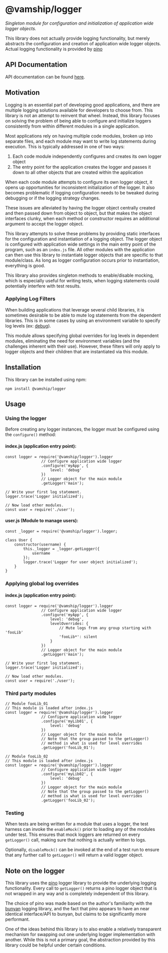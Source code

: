 # @vamship/logger

_Singleton module for configuration and initialization of application wide
logger objects._

This library does not actually provide logging functionality, but merely
abstracts the configuration and creation of application wide logger objects.
Actual logging functionality is provided by [pino](https://getpino.io/#/)

## API Documentation

API documentation can be found [here](https://vamship.github.io/logger).

## Motivation

Logging is an essential part of developing good applications, and there are
multiple logging solutions available for developers to choose from. This
library is not an attempt to reinvent that wheel. Instead, this library focuses
on solving the problem of being able to configure and initialize loggers
consistently from within different modules in a single application.

Most applications rely on having multiple code modules, broken up into separate
files, and each module may want to write log statements during execution. This
is typically addressed in one of two ways:

1.  Each code module independently configures and creates its own logger object
2.  The entry point for the application creates the logger and passes it down to
    all other objects that are created within the application

When each code module attempts to configure its own logger object, it opens up
opportunities for inconsistent initialization of the logger. It also becomes
problematic if logging configuration needs to be tweaked during debugging or if
the logging strategy changes.

These issues are alleviated by having the logger object centrally created and
then passed down from object to object, but that makes the object interfaces
clunky, when each method or constructor requires an additional argument to
accept the logger object.

This library attempts to solve these problems by providing static interfaces for
the configuration and instantiation of a logging object. The logger object is
configured with application wide settings in the main entry point of the
program, such as an `index.js` file. All other modules with the application can
then use this library to instantiate logger objects that are specific to that
module/class. As long as logger configuration occurs prior to instantiation,
everything is good.

This library also provides singleton methods to enable/disable mocking, which
is especially useful for writing tests, when logging statements could
potentially interfere with test results.

### Applying Log Filters

When building applications that leverage several child libraries, it is
sometimes desirable to be able to mute log statements from the dependent
libraries. This is in some cases by using an environment variable to specify log
levels (ex: [debug](https://github.com/visionmedia/debug)).

This module allows specifying global overrides for log levels in dependent
modules, eliminating the need for environment variables (and the challenges
inherent with their use). However, these filters will only apply to logger
objects and their children that are instantiated via this module.

## Installation

This library can be installed using npm:

```
npm install @vamship/logger
```

## Usage

### Using the logger

Before creating any logger instances, the logger must be configured using the
`configure()` method:

#### index.js (application entry point):

```
const logger = require('@vamship/logger').logger
                // Configure application wide logger
                .configure('myApp', {
                    level: 'debug'
                })
                // Logger object for the main module
                .getLogger('main');

// Write your first log statement.
logger.trace('Logger initialized');

// Now load other modules.
const user = require('./user');
```

#### user.js (Module to manage users):

```
const _logger = require('@vamship/logger').logger;

class User {
    constructor(username) {
        this._logger = _logger.getLogger({
            username
        });
        logger.trace('Logger for user object initialized');
    }
}
```

### Applying global log overrides

#### index.js (application entry point):
```
const logger = require('@vamship/logger').logger
                // Configure application wide logger
                .configure('myApp', {
                    level: 'debug',
                    levelOverrides: {
                        // Mute logs from any group starting with 'fooLib'
                        'fooLib*': silent
                    }
                })
                // Logger object for the main module
                .getLogger('main');

// Write your first log statement.
logger.trace('Logger initialized');

// Now load other modules.
const user = require('./user');
```

### Third party modules
```
// Module fooLib_01
// This module is loaded after index.js
const logger = require('@vamship/logger').logger
                // Configure application wide logger
                .configure('myLib01', {
                    level: 'debug'
                })
                // Logger object for the main module
                // Note that the group passed to the getLogger()
                // method is what is used for level overrides
                .getLogger('fooLib_01');
```

```
// Module fooLib_02
// This module is loaded after index.js
const logger = require('@vamship/logger').logger
                // Configure application wide logger
                .configure('myLib02', {
                    level: 'debug'
                })
                // Logger object for the main module
                // Note that the group passed to the getLogger()
                // method is what is used for level overrides
                .getLogger('fooLib_02');
```



### Testing

When tests are being written for a module that uses a logger, the test harness
can invoke the `enableMock()` prior to loading any of the modules under test.
This ensures that mock loggers are returned on every `getLogger()` call, making
sure that nothing is actually written to logs.

Optionally, `disableMock()` can be invoked at the end of a test run to ensure
that any further call to `getLogger()` will return a valid logger object.

## Note on the logger

This library uses the [pino](https://getpino.io/#/) logger library to provide
the underlying logging functionality. Every call to `getLogger()` returns a
pino logger object that is not wrapped in any way and is completely independent
of this library.

The choice of pino was made based on the author's familiarity with the
[bunyan](https://github.com/trentm/node-bunyan) logging library, and the fact
that pino appears to have an near identical interface/API to bunyan, but claims
to be significantly more performant.

One of the ideas behind this library is to also enable a relatively transparent
mechanism for swapping out one underlying logger implementation with another.
While this is not a primary goal, the abstraction provided by this library
could be helpful under certain conditions.
